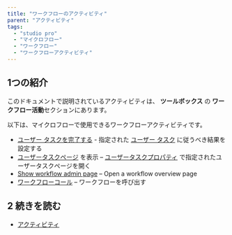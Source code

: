 ```yaml
---
title: "ワークフローのアクティビティ"
parent: "アクティビティ"
tags:
  - "studio pro"
  - "マイクロフロー"
  - "ワークフロー"
  - "ワークフローアクティビティ"
---
```


## 1つの紹介

このドキュメントで説明されているアクティビティは、 **ツールボックス** の **ワークフロー活動**セクションにあります。

以下は、マイクロフローで使用できるワークフローアクティビティです。

* [ユーザー タスクを完了する](complete-task) - 指定された [ユーザー タスク](user-task) に従うべき結果を設定する
* [ユーザータスクページ](show-task-page) を表示 – [ユーザータスクプロパティ](user-task) で指定されたユーザータスクページを開く
* [Show workflow admin page](show-workflow-page) – Open a workflow overview page
* [ワークフローコール](workflow-call) – ワークフローを呼び出す

## 2 続きを読む

* [アクティビティ](アクティビティ)
